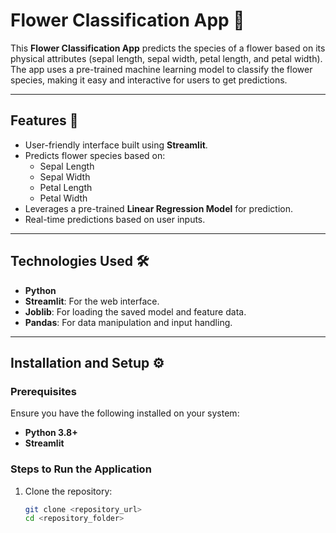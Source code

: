 # Flower Classification App 🌸

This **Flower Classification App** predicts the species of a flower based on its physical attributes (sepal length, sepal width, petal length, and petal width). The app uses a pre-trained machine learning model to classify the flower species, making it easy and interactive for users to get predictions.

---

## Features 🚀

- User-friendly interface built using **Streamlit**.
- Predicts flower species based on:
  - Sepal Length
  - Sepal Width
  - Petal Length
  - Petal Width
- Leverages a pre-trained **Linear Regression Model** for prediction.
- Real-time predictions based on user inputs.

---

## Technologies Used 🛠️

- **Python**
- **Streamlit**: For the web interface.
- **Joblib**: For loading the saved model and feature data.
- **Pandas**: For data manipulation and input handling.

---

## Installation and Setup ⚙️

### Prerequisites

Ensure you have the following installed on your system:

- **Python 3.8+**
- **Streamlit**

### Steps to Run the Application

1. Clone the repository:
   ```bash
   git clone <repository_url>
   cd <repository_folder>
   ```
